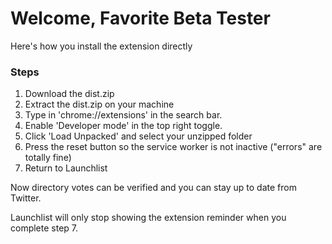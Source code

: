 # Welcome, Favorite Beta Tester
Here's how you install the extension directly

### Steps
1. Download the dist.zip
2. Extract the dist.zip on your machine
3. Type in 'chrome://extensions' in the search bar.
4. Enable 'Developer mode' in the top right toggle.
5. Click 'Load Unpacked' and select your unzipped folder
6. Press the reset button so the service worker is not inactive ("errors" are totally fine)
7. Return to Launchlist

Now directory votes can be verified and you can stay up to date from Twitter.

Launchlist will only stop showing the extension reminder when you complete step 7.
